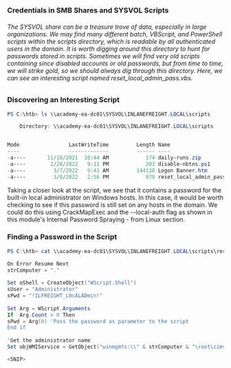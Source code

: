### Credentials in SMB Shares and SYSVOL Scripts
###### The SYSVOL share can be a treasure trove of data, especially in large organizations. We may find many different batch, VBScript, and PowerShell scripts within the scripts directory, which is readable by all authenticated users in the domain. It is worth digging around this directory to hunt for passwords stored in scripts. Sometimes we will find very old scripts containing since disabled accounts or old passwords, but from time to time, we will strike gold, so we should always dig through this directory. Here, we can see an interesting script named reset_local_admin_pass.vbs.
### Discovering an Interesting Script

```powershell
PS C:\htb> ls \\academy-ea-dc01\SYSVOL\INLANEFREIGHT.LOCAL\scripts

    Directory: \\academy-ea-dc01\SYSVOL\INLANEFREIGHT.LOCAL\scripts


Mode                LastWriteTime         Length Name                                                                 
----                -------------         ------ ----                                                                 
-a----       11/18/2021  10:44 AM            174 daily-runs.zip                                                       
-a----        2/28/2022   9:11 PM            203 disable-nbtns.ps1                                                    
-a----         3/7/2022   9:41 AM         144138 Logon Banner.htm                                                     
-a----         3/8/2022   2:56 PM            979 reset_local_admin_pass.vbs  
```

Taking a closer look at the script, we see that it contains a password for the built-in local administrator on Windows hosts. In this case, it would be worth checking to see if this password is still set on any hosts in the domain. We could do this using CrackMapExec and the --local-auth flag as shown in this module's Internal Password Spraying - from Linux section.
### Finding a Password in the Script

```powershell
PS C:\htb> cat \\academy-ea-dc01\SYSVOL\INLANEFREIGHT.LOCAL\scripts\reset_local_admin_pass.vbs

On Error Resume Next
strComputer = "."
 
Set oShell = CreateObject("WScript.Shell") 
sUser = "Administrator"
sPwd = "!ILFREIGHT_L0cALADmin!"
 
Set Arg = WScript.Arguments
If  Arg.Count > 0 Then
sPwd = Arg(0) 'Pass the password as parameter to the script
End if
 
'Get the administrator name
Set objWMIService = GetObject("winmgmts:\\" & strComputer & "\root\cimv2")

<SNIP>
```
